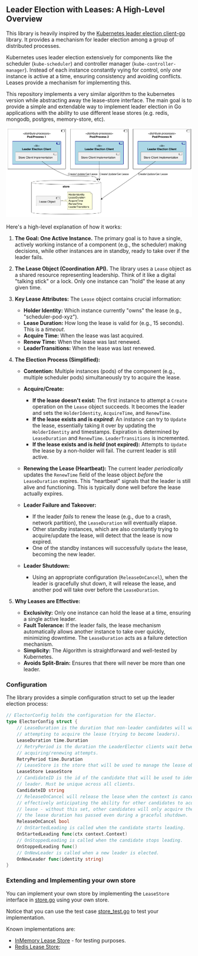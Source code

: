 ## Leader Election with Leases: A High-Level Overview

This library is heavily inspired by the [Kubernetes leader election client-go](https://pkg.go.dev/k8s.io/client-go/tools/leaderelection) 
library. It provides a mechanism for leader election among a group of distributed processes. 

Kubernetes uses leader election extensively for components like the scheduler (`kube-scheduler`) and 
controller manager (`kube-controller-manager`).  Instead of each instance constantly vying for control, 
only *one* instance is active at a time, ensuring consistency and avoiding conflicts.  Leases provide a mechanism for implementing this.

This repository implements a very similar algorithm to the kubernetes version while abstracting away the 
lease-store interface. The main goal is to provide a simple and extendable way to implement leader election in 
Go applications with the ability to use different lease stores (e.g. redis, mongodb, postgres, memory-store, etc). 

![](./leader-election.png)

Here's a high-level explanation of how it works:

1.  **The Goal: One Active Instance.** The primary goal is to have a single, actively working instance of a component (e.g., the scheduler) making decisions, while other instances are in standby, ready to take over if the leader fails.

2.  **The Lease Object (Coordination API).** The library uses a `Lease` object as a shared resource representing leadership.  Think of it like a digital "talking stick" or a lock.  Only one instance can "hold" the lease at any given time.

3.  **Key Lease Attributes:**  The `Lease` object contains crucial information:
    *   **Holder Identity:** Which instance currently "owns" the lease (e.g., "scheduler-pod-xyz").
    *   **Lease Duration:** How long the lease is valid for (e.g., 15 seconds).  This is a *timeout*.
    *   **Acquire Time:** When the lease was last acquired.
    *   **Renew Time:** When the lease was last renewed.
    *   **LeaderTransitions:** When the lease was last renewed.

4.  **The Election Process (Simplified):**

    *   **Contention:** Multiple instances (pods) of the component (e.g., multiple scheduler pods) simultaneously try to acquire the lease.
    *   **Acquire/Create:**
        *   **If the lease doesn't exist:**  The first instance to attempt a `Create` operation on the `Lease` object succeeds.  It becomes the leader and sets the `HolderIdentity`, `AcquireTime`, and `RenewTime`.
        *   **If the lease exists and is *expired*:**  An instance can try to `Update` the lease, essentially taking it over by updating the `HolderIdentity` and timestamps. Expiration is determined by `LeaseDuration` and `RenewTime`. `LeaderTransitions` is incremented.
        *   **If the lease exists and is *held* (not expired):** Attempts to `Update` the lease by a non-holder will fail. The current leader is still active.

    *   **Renewing the Lease (Heartbeat):**  The current leader *periodically* updates the `RenewTime` field of the lease object *before* the `LeaseDuration` expires. This "heartbeat" signals that the leader is still alive and functioning.  This is typically done well before the lease actually expires.

    *   **Leader Failure and Takeover:**
        *   If the leader *fails* to renew the lease (e.g., due to a crash, network partition), the `LeaseDuration` will eventually elapse.
        *   Other standby instances, which are also constantly trying to acquire/update the lease, will detect that the lease is now expired.
        *   One of the standby instances will successfully `Update` the lease, becoming the new leader.

    *   **Leader Shutdown:**
        * Using an appropriate configuration (`ReleaseOnCancel`), when the leader is gracefully shut down, it will release the lease, and another pod will take over before the `LeaseDuration`.

5.  **Why Leases are Effective:**

    *   **Exclusivity:** Only one instance can hold the lease at a time, ensuring a single active leader.
    *   **Fault Tolerance:** If the leader fails, the lease mechanism automatically allows another instance to take over quickly, minimizing downtime.  The `LeaseDuration` acts as a failure detection mechanism.
    *   **Simplicity:** The Algorithm is straightforward and well-tested by Kubernetes.
    *   **Avoids Split-Brain:** Ensures that there will never be more than one leader.


### Configuration

The library provides a simple configuration struct to set up the leader election process:

```go
// ElectorConfig holds the configuration for the Elector.
type ElectorConfig struct {
    // LeaseDuration is the duration that non-leader candidates will wait before
    // attempting to acquire the lease (trying to become leaders).
    LeaseDuration time.Duration
    // RetryPeriod is the duration the LeaderElector clients wait between
    // acquiring/renewing attempts.
    RetryPeriod time.Duration
    // LeaseStore is the store that will be used to manage the lease object.
    LeaseStore LeaseStore
    // CandidateID is the id of the candidate that will be used to identify the
    // leader. Must be unique across all clients.
    CandidateID string
    // ReleaseOnCancel will release the lease when the context is canceled
    // effectively anticipating the ability for other candidates to acquire the
    // lease - without this set, other candidates will only acquire the lease after
    // the lease duration has passed even during a graceful shutdown.
    ReleaseOnCancel bool
    // OnStartedLeading is called when the candidate starts leading.
    OnStartedLeading func(ctx context.Context)
    // OnStoppedLeading is called when the candidate stops leading.
    OnStoppedLeading func()
    // OnNewLeader is called when a new leader is elected.
    OnNewLeader func(identity string)
}
```

### Extending and Implementing your own store

You can implement your own store by implementing the `LeaseStore` interface in [store.go](../store.go) using your own store.

Notice that you can use the test case [store_test.go](../internal/inmemory/store_test.go) to test your implementation.

Known implementations are:

- [InMemory Lease Store](../internal/inmemory/store.go) - for testing purposes.
- [Redis Lease Store](https://github.com/rbroggi/redisleasestore); 